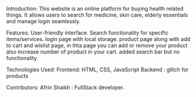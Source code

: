 Introduction:
This website is an online platform for buying health related things. It allows users to search for medicine, skin care, elderly essentials and manage login seamlessly.

Features:
User-friendly interface.
Search functionality for specific items/services.
login page with local storage.
product page along with add to cart and wislist page, in thta page you can add or remove your product also increase number of product in your cart.
added search bar but no functionality.

Technologies Used:
Frontend: HTML, CSS, JavaScript
Backend : glitch for products

Contributors: 
Afrin Shaikh : FullStack developer.


